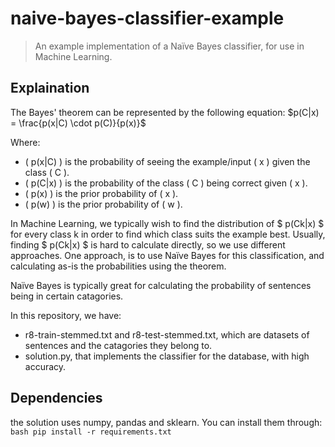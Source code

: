 # naive-bayes-classifier-example
> An example implementation of a Naïve Bayes classifier, for use in Machine Learning.

## Explaination
The Bayes' theorem can be represented by the following equation: 
$p(C|x) = \frac{p(x|C) \cdot p(C)}{p(x)}$

Where:
- \( p(x|C) \) is the probability of seeing the example/input \( x \) given the class \( C \).
- \( p(C|x) \) is the probability of the class \( C \) being correct given \( x \).
- \( p(x) \) is the prior probability of \( x \).
- \( p(w) \) is the prior probability of \( w \).

In Machine Learning, we typically wish to find the distribution of $ p(Ck|x) $ for every class k in order to find which class suits the example best.
Usually, finding $ p(Ck|x) $ is hard to calculate directly, so we use different approaches.
One approach, is to use Naïve Bayes for this classification, and calculating as-is the probabilities using the theorem.

Naïve Bayes is typically great for calculating the probability of sentences being in certain catagories.

In this repository, we have:
- r8-train-stemmed.txt and r8-test-stemmed.txt, which are datasets of sentences and the catagories they belong to.
- solution.py, that implements the classifier for the database, with high accuracy.

## Dependencies
the solution uses numpy, pandas and sklearn.
You can install them through:
     ```bash
     pip install -r requirements.txt
     ```
